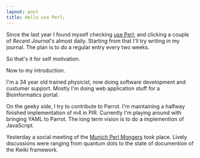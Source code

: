 ```yaml
---
layout: post
title: Hello use Perl;
---
```


Since the last year I found myself checking [use Perl;](http://use.perl.org/)
and clicking a couple of _Recent Journal_'s almost daily.
Starting from that I'll try writing in my journal.
The plan is to do a regular entry every two weeks.

So that's it for self motivation.

Now to my introduction.

I'm a 34 year old trained physicist, now doing software development and custumer support.
Mostly I'm doing web application stuff for a Bioinformatics portal.

On the geeky side, I try to contribute to Parrot. I'm maintaining a halfway finished implementation
of m4 in PIR. Currently I'm playing around with bringing YAML to Parrot.
The long term vision is to do a implemention of JavaScript.

Yesterday a social meeting of the [Munich Perl Mongers](http://munich.pm.org/) took place.
Lively discussions were ranging from quantum dots to the state of documention of the Kwiki framework.
